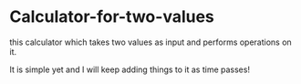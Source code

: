 # Calculator-for-two-values
this calculator which takes two values as input and performs operations on it.

It is simple yet and I will keep adding things to it as time passes!
